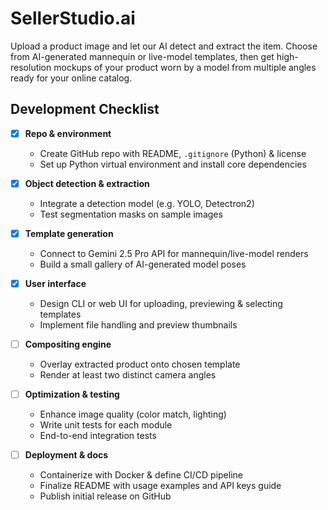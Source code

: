 # SellerStudio.ai

Upload a product image and let our AI detect and extract the item. Choose from AI-generated mannequin or live-model templates, then get high-resolution mockups of your product worn by a model from multiple angles ready for your online catalog.

## Development Checklist

- [x] **Repo & environment**

  - Create GitHub repo with README, `.gitignore` (Python) & license
  - Set up Python virtual environment and install core dependencies

- [x] **Object detection & extraction**

  - Integrate a detection model (e.g. YOLO, Detectron2)
  - Test segmentation masks on sample images

- [x] **Template generation**

  - Connect to Gemini 2.5 Pro API for mannequin/live-model renders
  - Build a small gallery of AI-generated model poses

- [x] **User interface**

  - Design CLI or web UI for uploading, previewing & selecting templates
  - Implement file handling and preview thumbnails

- [ ] **Compositing engine**

  - Overlay extracted product onto chosen template
  - Render at least two distinct camera angles

- [ ] **Optimization & testing**

  - Enhance image quality (color match, lighting)
  - Write unit tests for each module
  - End-to-end integration tests

- [ ] **Deployment & docs**
  - Containerize with Docker & define CI/CD pipeline
  - Finalize README with usage examples and API keys guide
  - Publish initial release on GitHub
